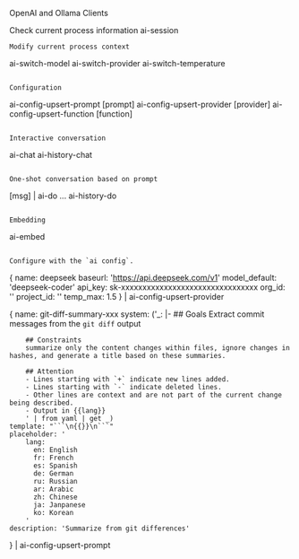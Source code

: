 OpenAI and Ollama Clients

Check current process information
ai-session
```
Modify current process context
```
ai-switch-model
ai-switch-provider
ai-switch-temperature
```

Configuration
```
ai-config-upsert-prompt [prompt]
ai-config-upsert-provider [provider]
ai-config-upsert-function [function]
```

Interactive conversation
```
ai-chat
ai-history-chat
```

One-shot conversation based on prompt
```
[msg] | ai-do <prompt> ...<placeholder>
ai-history-do
```

Embedding
```
ai-embed
```

Configure with the `ai config`.
```
{
    name: deepseek
    baseurl: 'https://api.deepseek.com/v1'
    model_default: 'deepseek-coder'
    api_key: sk-xxxxxxxxxxxxxxxxxxxxxxxxxxxxxxxx
    org_id: ''
    project_id: ''
    temp_max: 1.5
} | ai-config-upsert-provider

{
    name: git-diff-summary-xxx
    system: ('_: |-
        ## Goals
        Extract commit messages from the `git diff` output

        ## Constraints
        summarize only the content changes within files, ignore changes in hashes, and generate a title based on these summaries.

        ## Attention
        - Lines starting with `+` indicate new lines added.
        - Lines starting with `-` indicate deleted lines.
        - Other lines are context and are not part of the current change being described.
        - Output in {{lang}}
        ' | from yaml | get _)
    template: "```\n{{}}\n```"
    placeholder: '
        lang:
          en: English
          fr: French
          es: Spanish
          de: German
          ru: Russian
          ar: Arabic
          zh: Chinese
          ja: Janpanese
          ko: Korean
        '
    description: 'Summarize from git differences'
} | ai-config-upsert-prompt
```
